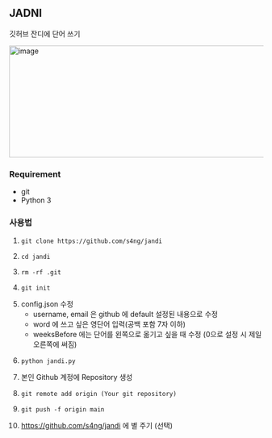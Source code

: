 ## JADNI

깃허브 잔디에 단어 쓰기

<img width="757" height="222" alt="image" src="https://github.com/user-attachments/assets/0caf82f1-c5b7-471a-9d85-f6ef2085039b" />

### Requirement

- git
- Python 3

### 사용법

1.  ```
    git clone https://github.com/s4ng/jandi
    ```
2. ```
   cd jandi
   ```
3. ```
   rm -rf .git
   ```
4. ```
   git init
   ```
5. config.json 수정
    - username, email 은 github 에 default 설정된 내용으로 수정
    - word 에 쓰고 싶은 영단어 입력(공백 포함 7자 이하)
    - weeksBefore 에는 단어를 왼쪽으로 옮기고 싶을 때 수정 (0으로 설정 시 제일 오른쪽에 써짐)
5. ```
   python jandi.py
   ```
6. 본인 Github 계정에 Repository 생성
7. ```
   git remote add origin (Your git repository)
   ```
8. ```
   git push -f origin main
   ```
9. https://github.com/s4ng/jandi 에 별 주기 (선택)
